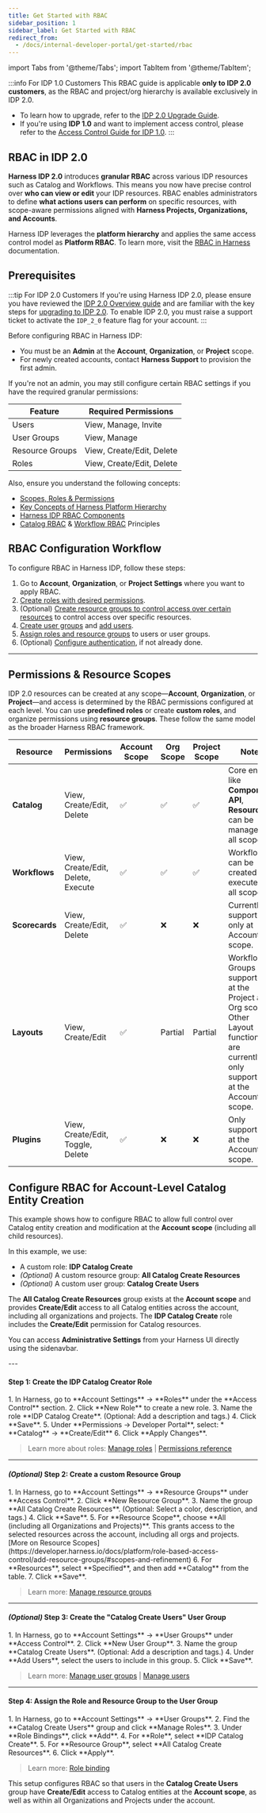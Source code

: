 ```yaml
---
title: Get Started with RBAC
sidebar_position: 1
sidebar_label: Get Started with RBAC
redirect_from:
  - /docs/internal-developer-portal/get-started/rbac
---
```

import Tabs from '@theme/Tabs';
import TabItem from '@theme/TabItem';

:::info For IDP 1.0 Customers
This RBAC guide is applicable **only to IDP 2.0 customers**, as the RBAC and project/org hierarchy is available exclusively in IDP 2.0.
* To learn how to upgrade, refer to the [IDP 2.0 Upgrade Guide](/docs/internal-developer-portal/idp-2o-overview/migrating-idp-2o.md).
* If you're using **IDP 1.0** and want to implement access control, please refer to the [Access Control Guide for IDP 1.0](#permissions--resource-scopes).
:::

## RBAC in IDP 2.0

**Harness IDP 2.0** introduces **granular RBAC** across various IDP resources such as Catalog and Workflows. This means you now have precise control over **who can view or edit** your IDP resources. RBAC enables administrators to define **what actions users can perform** on specific resources, with scope-aware permissions aligned with **Harness Projects, Organizations, and Accounts**.

Harness IDP leverages the **platform hierarchy** and applies the same access control model as **Platform RBAC**. To learn more, visit the [RBAC in Harness](https://developer.harness.io/docs/platform/role-based-access-control/rbac-in-harness/) documentation.

## Prerequisites

:::tip For IDP 2.0 Customers
If you're using Harness IDP 2.0, please ensure you have reviewed the [IDP 2.0 Overview guide](/docs/internal-developer-portal/idp-2o-overview/2-0-overview-and-upgrade-path.md) and are familiar with the key steps for [upgrading to IDP 2.0](/docs/internal-developer-portal/idp-2o-overview/migrating-idp-2o.md). To enable IDP 2.0, you must raise a support ticket to activate the `IDP_2_0` feature flag for your account.
:::

Before configuring RBAC in Harness IDP:

* You must be an **Admin** at the **Account**, **Organization**, or **Project** scope.
* For newly created accounts, contact **Harness Support** to provision the first admin.

If you're not an admin, you may still configure certain RBAC settings if you have the required granular permissions:

| **Feature**        | **Required Permissions**      |
| --------------- | ------------------------- |
| Users           | View, Manage, Invite      |
| User Groups     | View, Manage              |
| Resource Groups | View, Create/Edit, Delete |
| Roles           | View, Create/Edit, Delete |

Also, ensure you understand the following concepts:

* [Scopes, Roles & Permissions](/docs/internal-developer-portal/rbac/scopes.md)
* [Key Concepts of Harness Platform Hierarchy](/docs/platform/role-based-access-control/rbac-in-harness.md)
* [Harness IDP RBAC Components](/docs/internal-developer-portal/rbac/scopes.md#rbac-components)
* [Catalog RBAC](/docs/internal-developer-portal/rbac/catalog-rbac.md) & [Workflow RBAC](/docs/internal-developer-portal/rbac/workflow-rbac.md) Principles

## RBAC Configuration Workflow

To configure RBAC in Harness IDP, follow these steps:

1. Go to **Account**, **Organization**, or **Project Settings** where you want to apply RBAC.
2. [Create roles with desired permissions](https://developer.harness.io/docs/platform/role-based-access-control/add-manage-roles).
3. (Optional) [Create resource groups to control access over certain resources](https://developer.harness.io/docs/platform/role-based-access-control/add-resource-groups) to control access over specific resources.
4. [Create user groups](https://developer.harness.io/docs/platform/role-based-access-control/add-user-groups) and [add users](https://developer.harness.io/docs/platform/role-based-access-control/add-users).
5. [Assign roles and resource groups](https://developer.harness.io/docs/platform/role-based-access-control/rbac-in-harness#role-binding) to users or user groups.
6. (Optional) [Configure authentication](https://developer.harness.io/docs/platform/authentication/authentication-overview), if not already done.

---

## Permissions & Resource Scopes

IDP 2.0 resources can be created at any scope—**Account**, **Organization**, or **Project**—and access is determined by the RBAC permissions configured at each level. You can use **predefined roles** or create **custom roles**, and organize permissions using **resource groups**. These follow the same model as the broader Harness RBAC framework.

| **Resource**   | **Permissions**                    | **Account Scope** | **Org Scope** | **Project Scope** | **Notes**                                                                             |
| -------------- | ---------------------------------- | ----------------- | ------------- | ----------------- | ------------------------------------------------------------------------------------- |
| **Catalog**    | View, Create/Edit, Delete          | ✅                 | ✅             | ✅                 | Core entities like **Component**, **API**, **Resource** can be managed at all scopes. |
| **Workflows**  | View, Create/Edit, Delete, Execute | ✅                 | ✅             | ✅                 | Workflows can be created and executed at all scopes.                                  |
| **Scorecards** | View, Create/Edit, Delete          | ✅                 | ❌             | ❌                 | Currently supported only at Account scope.                                            |
| **Layouts**    | View, Create/Edit                  | ✅                 | Partial             | Partial                 | Workflow Groups are supported at the Project and Org scopes. Other Layout functions are currently only supported at the Account scope.                                            |
| **Plugins**    | View, Create/Edit, Toggle, Delete  | ✅                 | ❌             | ❌                 | Only supported at the Account scope.                                                  |

## Configure RBAC for Account-Level Catalog Entity Creation

This example shows how to configure RBAC to allow full control over Catalog entity creation and modification at the **Account scope** (including all child resources).

In this example, we use:

* A custom role: **IDP Catalog Create**
* *(Optional)* A custom resource group: **All Catalog Create Resources**
* *(Optional)* A custom user group: **Catalog Create Users**

The **All Catalog Create Resources** group exists at the **Account scope** and provides **Create/Edit** access to all Catalog entities across the account, including all organizations and projects. The **IDP Catalog Create** role includes the **Create/Edit** permission for Catalog resources.

You can access **Administrative Settings** from your Harness UI directly using the sidenavbar.

<DocVideo src="https://app.tango.us/app/embed/1dcbc9e9-70f4-49e7-bbec-6a2c94c97ae7" title="Access Admin Settings" />
---

#### Step 1: Create the IDP Catalog Creator Role
<Tabs>
<TabItem value="Interactive guide">
<DocVideo src="https://app.tango.us/app/embed/d3160dfc-3011-462f-a877-da804d730609" title="Create the IDP Catalog Create Role" />
</TabItem>
<TabItem value="Step-by-step">
1. In Harness, go to **Account Settings** → **Roles** under the **Access Control** section.
2. Click **New Role** to create a new role.
3. Name the role **IDP Catalog Create**. (Optional: Add a description and tags.)
4. Click **Save**.
5. Under **Permissions → Developer Portal**, select:
   * **Catalog** → **Create/Edit**
6. Click **Apply Changes**.
</TabItem>
</Tabs>

> Learn more about roles: [Manage roles](https://developer.harness.io/docs/platform/role-based-access-control/add-manage-roles) | [Permissions reference](https://developer.harness.io/docs/platform/role-based-access-control/permissions-reference/)

---

#### *(Optional)* Step 2: Create a custom Resource Group
<Tabs>
<TabItem value="Interactive guide">
<DocVideo src="https://app.tango.us/app/embed/e6962da9-989b-4885-b697-63c265b74d1d" title="Create the IDP Catalog Create Role" />
</TabItem>
<TabItem value="Step-by-step">
1. In Harness, go to **Account Settings** → **Resource Groups** under **Access Control**.
2. Click **New Resource Group**.
3. Name the group **All Catalog Create Resources**. (Optional: Select a color, description, and tags.)
4. Click **Save**.
5. For **Resource Scope**, choose **All (including all Organizations and Projects)**.
   This grants access to the selected resources across the account, including all orgs and projects.
   [More on Resource Scopes](https://developer.harness.io/docs/platform/role-based-access-control/add-resource-groups/#scopes-and-refinement)
6. For **Resources**, select **Specified**, and then add **Catalog** from the table.
7. Click **Save**.
</TabItem>
</Tabs>

> Learn more: [Manage resource groups](https://developer.harness.io/docs/platform/role-based-access-control/add-resource-groups)

---

#### *(Optional)* Step 3: Create the "Catalog Create Users" User Group

<Tabs>
<TabItem value="Interactive guide">
<DocVideo src="https://app.tango.us/app/embed/42821be8-f647-4e2e-8cd1-c057051a3e15" title="Create the IDP Catalog Create Role" />
</TabItem>
<TabItem value="Step-by-step">
1. In Harness, go to **Account Settings** → **User Groups** under **Access Control**.
2. Click **New User Group**.
3. Name the group **Catalog Create Users**. (Optional: Add a description and tags.)
4. Under **Add Users**, select the users to include in this group.
5. Click **Save**.
</TabItem>
</Tabs>

> Learn more: [Manage user groups](https://developer.harness.io/docs/platform/role-based-access-control/add-user-groups) | [Manage users](https://developer.harness.io/docs/platform/role-based-access-control/add-users)

---

#### Step 4: Assign the Role and Resource Group to the User Group
<Tabs>
<TabItem value="Interactive guide">
<DocVideo src="https://app.tango.us/app/embed/cc01bb71-292b-4448-b1b7-9b04bc8a7f9a" title="Create the IDP Catalog Create Role" />
</TabItem>
<TabItem value="Step-by-step">
1. In Harness, go to **Account Settings** → **User Groups**.
2. Find the **Catalog Create Users** group and click **Manage Roles**.
3. Under **Role Bindings**, click **Add**.
4. For **Role**, select **IDP Catalog Create**.
5. For **Resource Group**, select **All Catalog Create Resources**.
6. Click **Apply**.
</TabItem>
</Tabs>

> Learn more: [Role binding](https://developer.harness.io/docs/platform/role-based-access-control/rbac-in-harness/#role-binding)

This setup configures RBAC so that users in the **Catalog Create Users** group have **Create/Edit** access to Catalog entities at the **Account scope**, as well as within all Organizations and Projects under the account.
